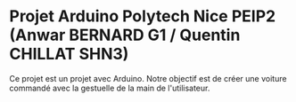 # Projet Arduino Polytech Nice PEIP2 (Anwar BERNARD G1 / Quentin CHILLAT SHN3) 
Ce projet est un projet avec Arduino. Notre objectif est de créer une voiture commandé avec la gestuelle de la main de l'utilisateur. 
